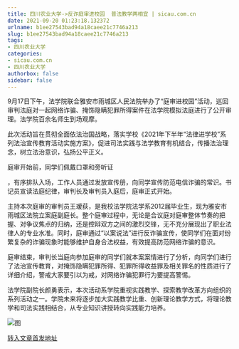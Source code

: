 ```yaml
---
title: 四川农业大学->反诈庭审进校园  普法教学两相宜 | sicau.com.cn
date: 2021-09-20 01:23:18.132372
urlname: b1ee27543bad94a18caee21c7746a213
slug: b1ee27543bad94a18caee21c7746a213
tags: 
- 四川农业大学
categories:
- sicau.com.cn
- 四川农业大学
authorbox: false
sidebar: false
---
```

9月17日下午，法学院联合雅安市雨城区人民法院举办了“庭审进校园”活动，巡回审判法庭对一起网络诈骗、掩饰隐瞒犯罪所得案件在法学院模拟法庭进行了公开审理。法学院百余名师生到场观摩。

此次活动旨在贯彻全面依法治国战略，落实学校《2021年下半年“法律进学校”系列法治宣传教育活动实施方案》，促进司法实践与法学教育有机结合，传播法治理念，树立法治意识，弘扬公平正义。

庭审开始前，同学们佩戴口罩和旁听证
<!--more-->
，有序排队入场，工作人员通过发放宣传册，向同学宣传防范电信诈骗的常识。书记员宣读法庭纪律，审判长及审判员入庭后，庭审正式开始。

主持本次庭审的审判员王瑷荻，是我校法学院法学系2012届毕业生，现为雅安市雨城区法院立案庭副庭长。整个庭审过程中，无论是合议庭对庭审整体节奏的把握、对争议焦点的归纳，还是控辩双方之间的激烈交锋，无不充分展现出了职业法律人的专业水准。同时，庭审通过“以案说法”进行反诈骗宣传，使同学们在面对纷繁复杂的诈骗现象时能够维护自身合法权益，有效提高防范网络诈骗的意识。

庭审结束，审判长当庭向参加庭审的同学们就本案案情进行了分析，向同学们进行了法治宣传教育，对掩饰隐瞒犯罪所得、犯罪所得收益罪及相关罪名的性质进行了详细介绍，警戒大家要引以为戒，对网络诈骗犯罪行为要提高警惕。

法学院副院长颜勇表示，本次活动系学院重视实践教学、探索教学改革方向组织的系列活动之一。学院未来将逐步加大实践教学比重、创新理论教学方式，将理论教学和司法实践相结合，从专业知识讲授转向实践能力培养。

![图](https://news.sicau.edu.cn/__local/C/21/E3/063E70A3821808CDE73024357EF_13DDC56A_267BA.jpg)

[转入文章首发地址](https://news.sicau.edu.cn/info/1078/64561.htm)